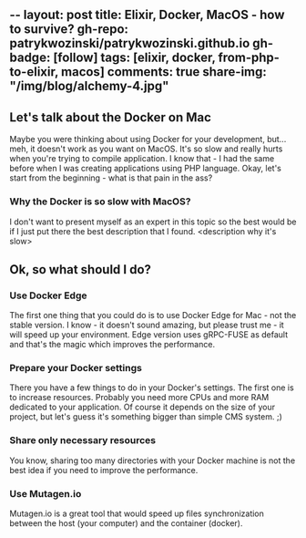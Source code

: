 --
layout: post
title: Elixir, Docker, MacOS - how to survive?
gh-repo: patrykwozinski/patrykwozinski.github.io
gh-badge: [follow]
tags: [elixir, docker, from-php-to-elixir, macos]
comments: true
share-img: "/img/blog/alchemy-4.jpg"
---

## Let's talk about the Docker on Mac
Maybe you were thinking about using Docker for your development, but... meh, it doesn't work as you want on MacOS. It's so slow and really hurts when you're trying to compile application. I know that - I had the same before when I was creating applications using PHP language. Okay, let's start from the beginning - what is that pain in the ass?

### Why the Docker is so slow with MacOS?
I don't want to present myself as an expert in this topic so the best would be if I just put there the best description that I found.
<description why it's slow>

## Ok, so what should I do?

### Use Docker Edge
The first one thing that you could do is to use Docker Edge for Mac - not the stable version. I know - it doesn't sound amazing, but please trust me - it will speed up your environment. Edge version uses gRPC-FUSE as default and that's the magic which improves the performance.

### Prepare your Docker settings
There you have a few things to do in your Docker's settings. The first one is to increase resources. Probably you need more CPUs and more RAM dedicated to your application. Of course it depends on the size of your project, but let's guess it's something bigger than simple CMS system. ;)

### Share only necessary resources
You know, sharing too many directories with your Docker machine is not the best idea if you need to improve the performance.

### Use Mutagen.io
Mutagen.io is a great tool that would speed up files synchronization between the host (your computer) and the container (docker).
